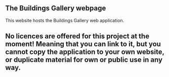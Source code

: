 ## The Buildings Gallery webpage

This website hosts the Buildings Gallery web application.

## No licences are offered for this project at the moment! Meaning that you can link to it, but you cannot copy the application to your own website, or duplicate material for own or public use in any way.
